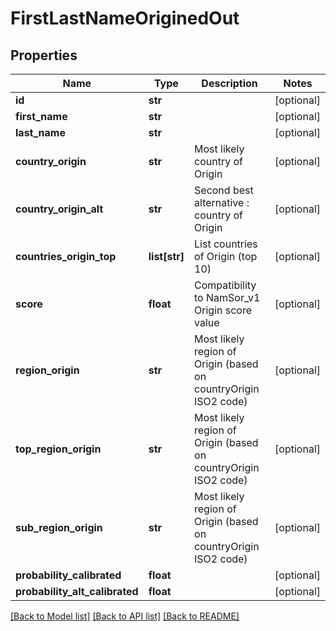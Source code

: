 # FirstLastNameOriginedOut

## Properties
Name | Type | Description | Notes
------------ | ------------- | ------------- | -------------
**id** | **str** |  | [optional] 
**first_name** | **str** |  | [optional] 
**last_name** | **str** |  | [optional] 
**country_origin** | **str** | Most likely country of Origin | [optional] 
**country_origin_alt** | **str** | Second best alternative : country of Origin | [optional] 
**countries_origin_top** | **list[str]** | List countries of Origin (top 10) | [optional] 
**score** | **float** | Compatibility to NamSor_v1 Origin score value | [optional] 
**region_origin** | **str** | Most likely region of Origin (based on countryOrigin ISO2 code) | [optional] 
**top_region_origin** | **str** | Most likely region of Origin (based on countryOrigin ISO2 code) | [optional] 
**sub_region_origin** | **str** | Most likely region of Origin (based on countryOrigin ISO2 code) | [optional] 
**probability_calibrated** | **float** |  | [optional] 
**probability_alt_calibrated** | **float** |  | [optional] 

[[Back to Model list]](../README.md#documentation-for-models) [[Back to API list]](../README.md#documentation-for-api-endpoints) [[Back to README]](../README.md)


